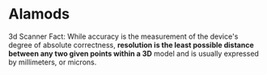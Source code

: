# Alamods

3d Scanner Fact: While accuracy is the measurement of the device's degree of absolute correctness, **resolution is the least possible distance between any two given points within a 3D** model and is usually expressed by millimeters, or microns.
